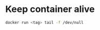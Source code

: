[
  id: keep-docker-container-alive
  tags:
  locations:
]: #

# Keep container alive

````bash
docker run <tag> tail -f /dev/null
````
